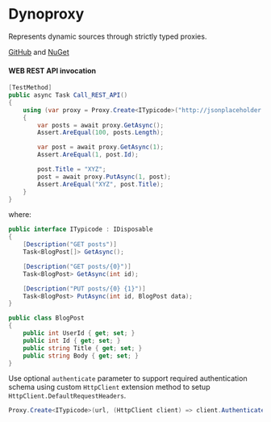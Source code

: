 # Dynoproxy
Represents dynamic sources through strictly typed proxies.

[GitHub](https://github.com/dmitrynogin/dynoproxy) and [NuGet](https://www.nuget.org/packages/Dynoproxy)

#### WEB REST API invocation

```csharp
[TestMethod]
public async Task Call_REST_API()
{
    using (var proxy = Proxy.Create<ITypicode>("http://jsonplaceholder.typicode.com"))
    {
        var posts = await proxy.GetAsync();
        Assert.AreEqual(100, posts.Length);

        var post = await proxy.GetAsync(1);
        Assert.AreEqual(1, post.Id);

        post.Title = "XYZ";
        post = await proxy.PutAsync(1, post);
        Assert.AreEqual("XYZ", post.Title);
    }
}
```

where:

```csharp
public interface ITypicode : IDisposable
{
    [Description("GET posts")]
    Task<BlogPost[]> GetAsync();

    [Description("GET posts/{0}")]
    Task<BlogPost> GetAsync(int id);

    [Description("PUT posts/{0} {1}")]
    Task<BlogPost> PutAsync(int id, BlogPost data);
}

public class BlogPost
{
    public int UserId { get; set; }
    public int Id { get; set; }
    public string Title { get; set; }
    public string Body { get; set; }
}
```

Use optional `authenticate` parameter to support required authentication schema using custom `HttpClient` extension method to setup `HttpClient.DefaultRequestHeaders`.

```csharp
Proxy.Create<ITypicode>(url, (HttpClient client) => client.AuthenticateAsync(...))
```
